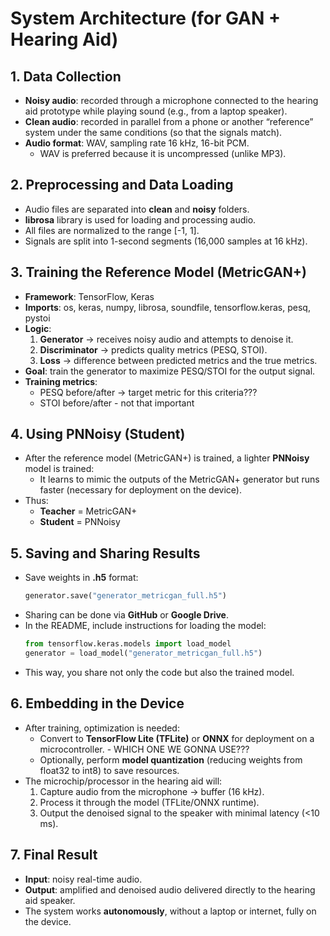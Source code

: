 # System Architecture (for GAN + Hearing Aid)

## 1. Data Collection
- **Noisy audio**: recorded through a microphone connected to the hearing aid prototype while playing sound (e.g., from a laptop speaker).  
- **Clean audio**: recorded in parallel from a phone or another “reference” system under the same conditions (so that the signals match).  
- **Audio format**: WAV, sampling rate 16 kHz, 16-bit PCM.  
  - WAV is preferred because it is uncompressed (unlike MP3).  

## 2. Preprocessing and Data Loading
- Audio files are separated into **clean** and **noisy** folders.  
- **librosa** library is used for loading and processing audio.  
- All files are normalized to the range [-1, 1].  
- Signals are split into 1-second segments (16,000 samples at 16 kHz).  

## 3. Training the Reference Model (MetricGAN+)
- **Framework**: TensorFlow, Keras  
- **Imports**: os, keras, numpy, librosa, soundfile, tensorflow.keras, pesq, pystoi  
- **Logic**:  
  1. **Generator** → receives noisy audio and attempts to denoise it.  
  2. **Discriminator** → predicts quality metrics (PESQ, STOI).  
  3. **Loss** → difference between predicted metrics and the true metrics.  
- **Goal**: train the generator to maximize PESQ/STOI for the output signal.  
- **Training metrics**:  
  - PESQ before/after → target metric for this criteria??? 
  - STOI before/after  - not  that important

## 4. Using PNNoisy (Student)
- After the reference model (MetricGAN+) is trained, a lighter **PNNoisy** model is trained:  
  - It learns to mimic the outputs of the MetricGAN+ generator but runs faster (necessary for deployment on the device).  
- Thus:  
  - **Teacher** = MetricGAN+  
  - **Student** = PNNoisy  

## 5. Saving and Sharing Results
- Save weights in **.h5** format:  
  ```python
  generator.save("generator_metricgan_full.h5")
- Sharing can be done via **GitHub** or **Google Drive**.  
- In the README, include instructions for loading the model:  
  ```python
  from tensorflow.keras.models import load_model
  generator = load_model("generator_metricgan_full.h5")
- This way, you share not only the code but also the trained model.  

## 6. Embedding in the Device
- After training, optimization is needed:  
  - Convert to **TensorFlow Lite (TFLite)** or **ONNX** for deployment on a microcontroller.   - WHICH ONE WE GONNA USE???
  - Optionally, perform **model quantization** (reducing weights from float32 to int8) to save resources.  
- The microchip/processor in the hearing aid will:  
  1. Capture audio from the microphone → buffer (16 kHz).  
  2. Process it through the model (TFLite/ONNX runtime).  
  3. Output the denoised signal to the speaker with minimal latency (<10 ms).  

## 7. Final Result
- **Input**: noisy real-time audio.  
- **Output**: amplified and denoised audio delivered directly to the hearing aid speaker.  
- The system works **autonomously**, without a laptop or internet, fully on the device.

